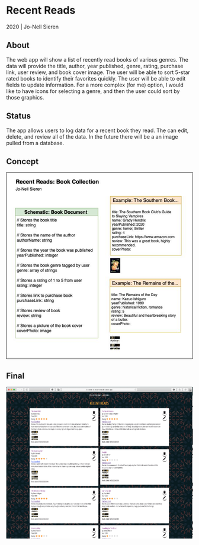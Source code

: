 # Recent Reads
2020 | Jo-Nell Sieren

## About
The web app will show a list of recently read books of various genres.  The data will provide the title, author, year published, genre, rating, purchase link, user review, and book cover image.  The user will be able to sort 5-star rated books to identify their favorites quickly. The user will be able to edit fields to update information. For a more complex (for me) option, I would like to have icons for selecting a genre, and then the user could sort by those graphics.

## Status
The app allows users to log data for a recent book they read. The can edit, delete, and review all of the data. In the future there will be a an image pulled from a database.

## Concept

![](images/imgpsh_mobile_save.jpg)

## Final

![](images/recent_reads.jpg)
